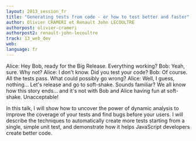 ```yaml
---
layout: 2013_session_fr
title: "Generating tests from code - or how to test better and faster"
author: Olivier CRAMERI et Renault John LECOULTRE
authorpost: olivier-crameri
authorpost2: renault-john-lecoultre
track: 13_web_dev
web:
language: fr
---
```


Alice: Hey Bob, ready for the Big Release. Everything working?
Bob: Yeah, sure. Why not?
Alice: I don't know. Did you test your code?
Bob: Of course. All the tests pass. What could possibly go wrong?
Alice: Well, I guess, nothing… Let's release and go to soft-shake.
Sounds familiar? We all know how this story ends… and it's not with Bob and Alice having fun at soft-shake. Unacceptable!

In this talk, I will show how to uncover the power of dynamic analysis to improve the coverage of your tests and find bugs before your users. I will describe the techniques to automatically create more tests starting from a single, simple unit test, and demonstrate how it helps JavaScript developers create better code.

